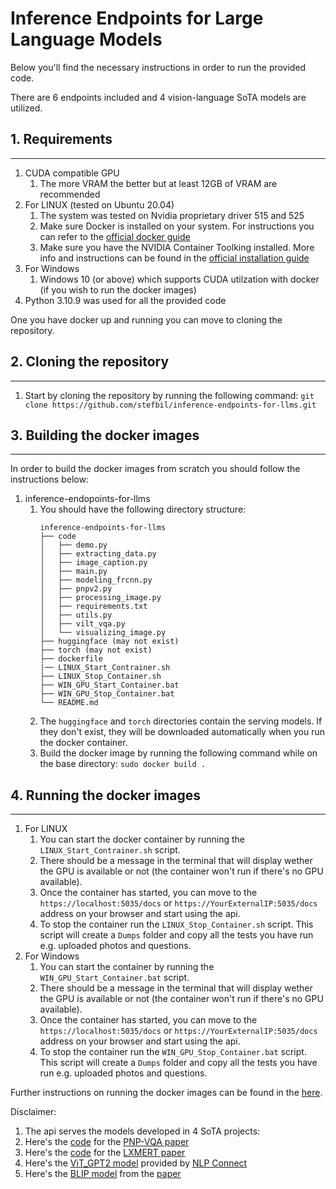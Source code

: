 # Inference Endpoints for Large Language Models

Below you'll find the necessary instructions in order to run the provided code.

There are 6 endpoints included and 4 vision-language SoTA models are utilized.


## 1. Requirements
---
1. CUDA compatible GPU 
   1. The more VRAM the better but at least 12GB of VRAM are recommended
2. For LINUX (tested on Ubuntu 20.04)
   1. The system was tested on Nvidia proprietary driver 515 and 525
   2. Make sure Docker is installed on your system. For instructions you can refer to the [official docker guide](https://docs.docker.com/desktop/install/ubuntu/)
   3. Make sure you have the NVIDIA Container Toolking installed. More info and instructions can be found in the [official installation guide](https://docs.nvidia.com/datacenter/cloud-native/container-toolkit/install-guide.html#docker)
3. For Windows
   1. Windows 10 (or above) which supports CUDA utilzation with docker (if you wish to run the docker images)
4. Python 3.10.9 was used for all the provided code

One you have docker up and running you can move to cloning the repository.

## 2. Cloning the repository
---
1. Start by cloning the repository by running the following command:
   `git clone https://github.com/stefbil/inference-endpoints-for-llms.git`
   

## 3. Building the docker images
---
In order to build the docker images from scratch you should follow the instructions below:

1. inference-endopoints-for-llms
   1. You should have the following directory structure:
      ```
      inference-endpoints-for-llms
      ├── code
      │   ├── demo.py
      │   ├── extracting_data.py
      │   ├── image_caption.py
      │   ├── main.py
      │   ├── modeling_frcnn.py
      │   ├── pnpv2.py
      │   ├── processing_image.py
      │   ├── requirements.txt
      │   ├── utils.py
      │   ├── vilt_vqa.py
      │   └── visualizing_image.py  
      ├── huggingface (may not exist)
      ├── torch (may not exist)
      ├── dockerfile
      |── LINUX_Start_Contrainer.sh
      ├── LINUX_Stop_Container.sh
      ├── WIN_GPU_Start_Container.bat
      ├── WIN_GPU_Stop_Container.bat
      └── README.md
      ```
     2. The `huggingface` and `torch` directories contain the serving models. If they don't exist, they will be downloaded automatically when you run the docker container.
     3. Build the docker image by running the following command while on the base directory:
         `sudo docker build .`


## 4. Running the docker images
---
1. For LINUX
   1. You can start the docker container by running the `LINUX_Start_Contrainer.sh` script.
   2. There should be a message in the terminal that will display wether the GPU is available or not (the container won't run if there's no GPU available).
   3. Once the container has started, you can move to the `https://localhost:5035/docs` or `https://YourExternalIP:5035/docs` address on your browser and start using the api.
   4. To stop the container run the `LINUX_Stop_Container.sh` script. This script will create a `Dumps` folder and copy all the tests you have run e.g. uploaded photos and questions.
2. For Windows
   1. You can start the container by running the `WIN_GPU_Start_Container.bat` script.
   2. There should be a message in the terminal that will display wether the GPU is available or not (the container won't run if there's no GPU available).
   3. Once the container has started, you can move to the `https://localhost:5035/docs` or `https://YourExternalIP:5035/docs` address on your browser and start using the api.
   4. To stop the container run the `WIN_GPU_Stop_Container.bat` script. This script will create a `Dumps` folder and copy all the tests you have run e.g. uploaded photos and questions.


Further instructions on running the docker images can be found in the [here](DockerInstructions.md).

Disclaimer:
1.  The api serves the models developed in 4 SoTA projects:
 2.  Here's the [code](https://github.com/salesforce/LAVIS/tree/main/projects/pnp-vqa) for the [PNP-VQA paper](https://arxiv.org/abs/2210.08773)
 3.  Here's the [code](https://github.com/huggingface/transformers/tree/main/examples/research_projects/lxmert) for the [LXMERT paper](https://arxiv.org/abs/1908.07490)
 4.  Here's the [ViT_GPT2 model](https://huggingface.co/nlpconnect/vit-gpt2-image-captioning) provided by [NLP Connect](https://github.com/nlpconnect)
 5.  Here's the [BLIP model](https://huggingface.co/Salesforce/blip-vqa-base) from the [paper](https://arxiv.org/abs/2201.12086)
